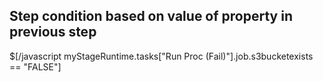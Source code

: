## Step condition based on value of property in previous step ##
$[/javascript myStageRuntime.tasks["Run Proc (Fail)"].job.s3bucketexists == "FALSE"]